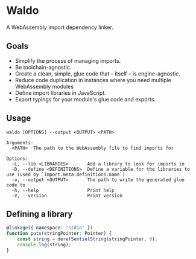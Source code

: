 # Waldo
A WebAssembly import dependency linker.

## Goals
- Simplify the process of managing imports.
- Be toolchain-agnostic.
- Create a clean, simple, glue code that – itself – is engine-agnostic.
- Reduce code duplication in instances where you need multiple WebAssembly modules
- Define import libraries in JavaScript.
- Export typings for your module's glue code and exports.

## Usage
```
waldo [OPTIONS] --output <OUTPUT> <PATH>

Arguments:
  <PATH>  The path to the WebAssembly file to find imports for

Options:
  -L, --lib <LIBRARIES>       Add a library to look for imports in
  -D, --define <DEFINITIONS>  Define a variable for the libraries to use (used by `import.meta.definitions.name`)
  -o, --output <OUTPUT>       The path to write the generated glue code to
  -h, --help                  Print help
  -V, --version               Print version
```

## Defining a library
```ts
@linkage({ namespace: "stdio" })
function puts(stringPointer: Pointer) {
	const string = derefSentielString(stringPointer, 0);
	console.log(string);
}
```

